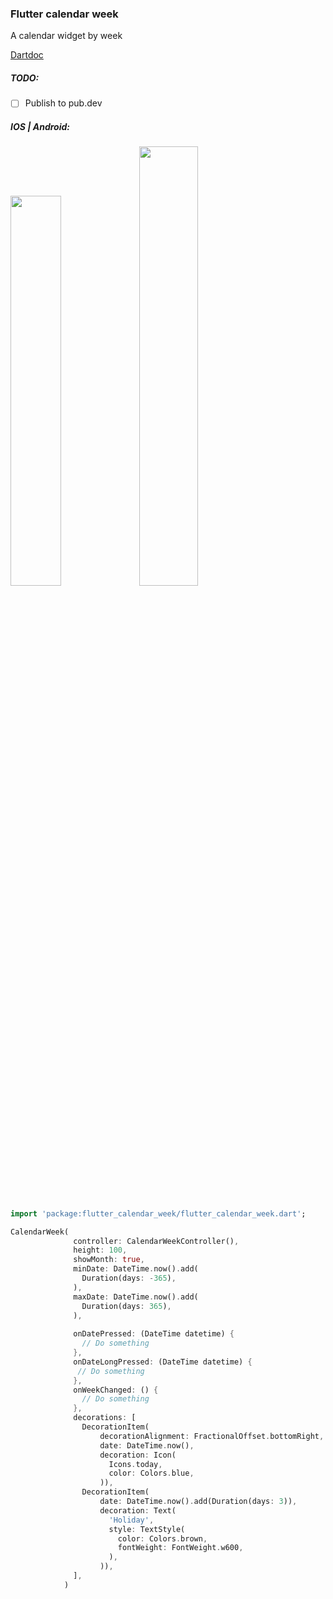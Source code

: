 ### Flutter calendar week
A calendar widget by week

[Dartdoc](http://indieteam.herokuapp.com/flutter-calendar-week/)


##### TODO:
- [ ] Publish to pub.dev

##### IOS | Android:
<img src="https://i.imgur.com/Qv78xwO.png" width="40%" height="40%"/> <img src="https://i.imgur.com/oUQYCbC.png" width="43.29%" height="42.45%"/>

<br>

```Dart
import 'package:flutter_calendar_week/flutter_calendar_week.dart';
```

```Dart
CalendarWeek(
              controller: CalendarWeekController(),
              height: 100,
              showMonth: true,
              minDate: DateTime.now().add(
                Duration(days: -365),
              ),
              maxDate: DateTime.now().add(
                Duration(days: 365),
              ),
              
              onDatePressed: (DateTime datetime) {
                // Do something
              },
              onDateLongPressed: (DateTime datetime) {
               // Do something
              },
              onWeekChanged: () {
                // Do something
              },
              decorations: [
                DecorationItem(
                    decorationAlignment: FractionalOffset.bottomRight,
                    date: DateTime.now(),
                    decoration: Icon(
                      Icons.today,
                      color: Colors.blue,
                    )),
                DecorationItem(
                    date: DateTime.now().add(Duration(days: 3)),
                    decoration: Text(
                      'Holiday',
                      style: TextStyle(
                        color: Colors.brown,
                        fontWeight: FontWeight.w600,
                      ),
                    )),
              ],
            )
```
